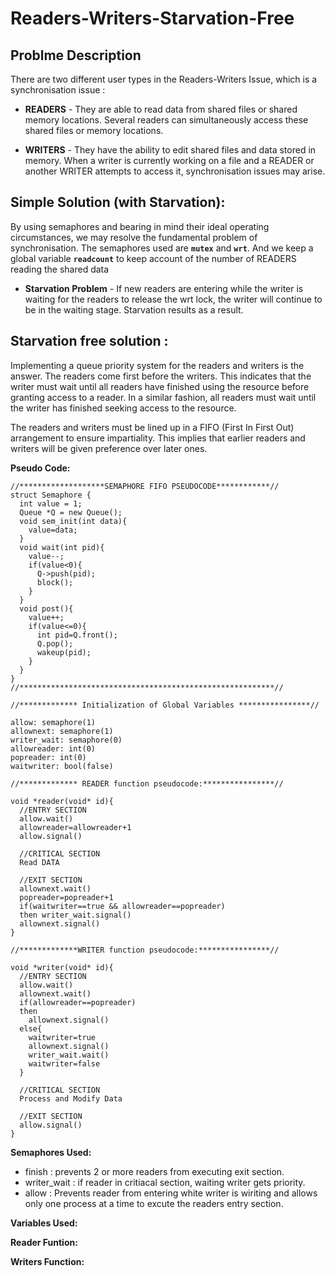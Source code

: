 # Readers-Writers-Starvation-Free
## Problme Description 
There are two different user types in the Readers-Writers Issue, which is a synchronisation issue : 

- **READERS** - They are able to read data from shared files or shared memory locations. Several readers can simultaneously access these shared files or memory locations. 

- **WRITERS** - They have the ability to edit shared files and data stored in memory. 
When a writer is currently working on a file and a READER or another WRITER attempts to access it, synchronisation issues may arise.

## Simple Solution (with Starvation):
By using semaphores and bearing in mind their ideal operating circumstances, we may resolve the fundamental problem of synchronisation. The semaphores used are **`mutex`** and **`wrt`**. And we keep a global variable **`readcount`** to keep account of the number of READERS reading the shared data
- **Starvation Problem** - If new readers are entering while the writer is waiting for the readers to release the wrt lock, the writer will continue to be in the waiting stage. Starvation results as a result.
## Starvation free solution :
Implementing a queue priority system for the readers and writers is the answer. The readers come first before the writers. This indicates that the writer must wait until all readers have finished using the resource before granting access to a reader. In a similar fashion, all readers must wait until the writer has finished seeking access to the resource. 

The readers and writers must be lined up in a FIFO (First In First Out) arrangement to ensure impartiality. This implies that earlier readers and writers will be given preference over later ones. 

**Pseudo Code:** 
```
//*******************SEMAPHORE FIFO PSEUDOCODE************//
struct Semaphore {
  int value = 1;
  Queue *Q = new Queue();
  void sem_init(int data){
    value=data;
  }
  void wait(int pid){
    value--;
    if(value<0){
      Q->push(pid);
      block();
    }
  }
  void post(){
    value++;
    if(value<=0){
      int pid=Q.front();
      Q.pop();
      wakeup(pid);
    }
  }
}
//*********************************************************//

//************* Initialization of Global Variables ****************//

allow: semaphore(1)
allownext: semaphore(1)
writer_wait: semaphore(0)
allowreader: int(0)
popreader: int(0)
waitwriter: bool(false)

//************* READER function pseudocode:****************//

void *reader(void* id){
  //ENTRY SECTION
  allow.wait()
  allowreader=allowreader+1
  allow.signal()

  //CRITICAL SECTION
  Read DATA

  //EXIT SECTION
  allownext.wait()
  popreader=popreader+1
  if(waitwriter==true && allowreader==popreader)
  then writer_wait.signal()
  allownext.signal()
}

//*************WRITER function pseudocode:****************//

void *writer(void* id){
  //ENTRY SECTION
  allow.wait()
  allownext.wait()
  if(allowreader==popreader)
  then
    allownext.signal()
  else{
    waitwriter=true
    allownext.signal()
    writer_wait.wait()  
    waitwriter=false
  }

  //CRITICAL SECTION
  Process and Modify Data

  //EXIT SECTION
  allow.signal()
}

```
**Semaphores Used:** 
- finish : prevents 2 or more readers from executing exit section. 
- writer_wait : if reader in critiacal section, waiting writer gets priority.  
- allow : Prevents reader from entering white writer is wiriting and allows only one process at a time to excute the readers entry section.

**Variables Used:** 

**Reader Funtion:** 

**Writers Function:** 



